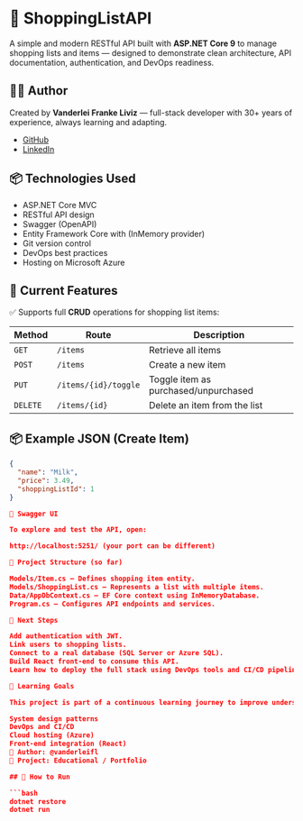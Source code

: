 # 🛒 ShoppingListAPI

A simple and modern RESTful API built with **ASP.NET Core 9** to manage shopping lists and items — designed to demonstrate clean architecture, API documentation, authentication, and DevOps readiness.

## 👨‍💻 Author

Created by **Vanderlei Franke Liviz** — full-stack developer with 30+ years of experience, always learning and adapting.

- [GitHub](https://github.com/vanderleifl)
- [LinkedIn](https://www.linkedin.com/in/vanderleifl)

## 📦 Technologies Used

- ASP.NET Core MVC
- RESTful API design
- Swagger (OpenAPI)
- Entity Framework Core with (InMemory provider)
- Git version control
- DevOps best practices
- Hosting on Microsoft Azure

## 🚀 Current Features

✅ Supports full **CRUD** operations for shopping list items:

| Method | Route                  | Description                                 |
|--------|------------------------|---------------------------------------------|
| `GET`  | `/items`               | Retrieve all items                          |
| `POST` | `/items`               | Create a new item                           |
| `PUT`  | `/items/{id}/toggle`   | Toggle item as purchased/unpurchased        |
| `DELETE` | `/items/{id}`        | Delete an item from the list                |

## 📦 Example JSON (Create Item)

```json
{
  "name": "Milk",
  "price": 3.49,
  "shoppingListId": 1
}

🧪 Swagger UI

To explore and test the API, open:

http://localhost:5251/ (your port can be different)

📂 Project Structure (so far)

Models/Item.cs — Defines shopping item entity.
Models/ShoppingList.cs — Represents a list with multiple items.
Data/AppDbContext.cs — EF Core context using InMemoryDatabase.
Program.cs — Configures API endpoints and services.

🔄 Next Steps

Add authentication with JWT.
Link users to shopping lists.
Connect to a real database (SQL Server or Azure SQL).
Build React front-end to consume this API.
Learn how to deploy the full stack using DevOps tools and CI/CD pipelines.

🧠 Learning Goals

This project is part of a continuous learning journey to improve understanding of:

System design patterns
DevOps and CI/CD
Cloud hosting (Azure)
Front-end integration (React)
📌 Author: @vanderleifl
🎯 Project: Educational / Portfolio

## 🔗 How to Run

```bash
dotnet restore
dotnet run

